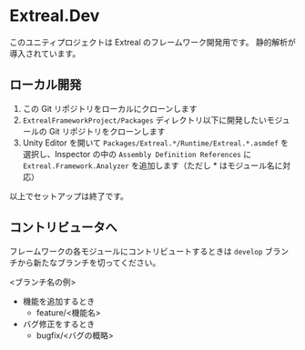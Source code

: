 # Extreal.Dev

このユニティプロジェクトは Extreal のフレームワーク開発用です。
静的解析が導入されています。

## ローカル開発

1. この Git リポジトリをローカルにクローンします
1. `ExtrealFrameworkProject/Packages` ディレクトリ以下に開発したいモジュールの Git リポジトリをクローンします
1. Unity Editor を開いて `Packages/Extreal.*/Runtime/Extreal.*.asmdef` を選択し、Inspector の中の `Assembly Definition References` に `Extreal.Framework.Analyzer` を追加します（ただし * はモジュール名に対応）

以上でセットアップは終了です。

## コントリビュータへ

フレームワークの各モジュールにコントリビュートするときは `develop` ブランチから新たなブランチを切ってください。

<ブランチ名の例>

- 機能を追加するとき
  - feature/<機能名>
- バグ修正をするとき
  - bugfix/<バグの概略>
